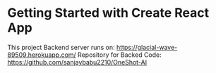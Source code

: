 # Getting Started with Create React App

This project Backend server runs on: https://glacial-wave-89509.herokuapp.com/
Repository for Backed Code: https://github.com/sanjaybabu2210/OneShot-AI

